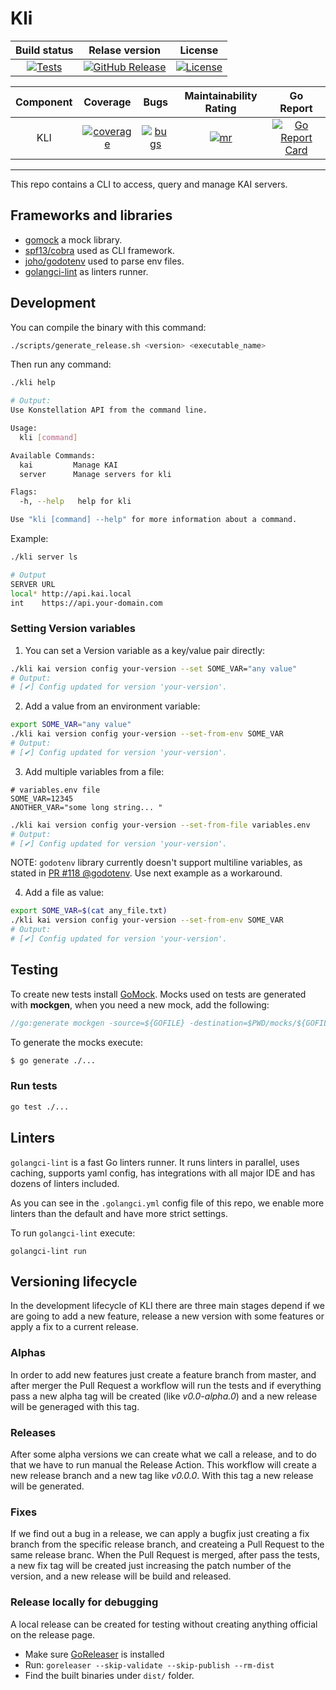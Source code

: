 # Kli
|  Build status  | Relase version  |  License  |
| :---------: | :-----:   |  :--------------------:  |
| [![Tests][tests-badge]][tests-link] | [![GitHub Release][release-badge]][release-link] | [![License][license-badge]][license-link] |

|  Component  | Coverage  |  Bugs  |  Maintainability Rating  | Go Report |
| :---------: | :-----:   |  :---: |  :--------------------:  |  :---: |
|  KLI  | [![coverage][kli-coverage]][kli-coverage-link] | [![bugs][kli-bugs]][kli-bugs-link] | [![mr][kli-mr]][kli-mr-link] | [![Go Report Card][report-badge]][report-link] |

[tests-badge]: https://img.shields.io/github/actions/workflow/status/konstellation-io/kli/quality.yml
[tests-link]: https://img.shields.io/github/actions/workflow/status/konstellation-io/kli/quality.yml

[release-badge]: https://img.shields.io/github/release/konstellation-io/kli.svg?logo=github&labelColor=262b30
[release-link]: https://github.com/konstellation-io/kli/releases

[report-badge]: https://goreportcard.com/badge/github.com/konstellation-io/kli
[report-link]: https://goreportcard.com/report/github.com/konstellation-io/kli

[license-badge]: https://img.shields.io/github/license/konstellation-io/kli
[license-link]: https://github.com/konstellation-io/kli/blob/master/LICENSE

[kli-coverage]: https://sonarcloud.io/api/project_badges/measure?project=kli&metric=coverage
[kli-coverage-link]: https://sonarcloud.io/api/project_badges/measure?project=kli&metric=coverage

[kli-bugs]: https://sonarcloud.io/api/project_badges/measure?project=kli&metric=bugs
[kli-bugs-link]: https://sonarcloud.io/component_measures?id=kli&metric=Reliability

[kli-mr]: https://sonarcloud.io/api/project_badges/measure?project=kli&metric=sqale_rating
[kli-mr-link]: https://sonarcloud.io/component_measures?id=kli&metric=Maintainability

---

This repo contains a CLI to access, query and manage KAI servers.


## Frameworks and libraries

- [gomock](https://github.com/golang/mock) a mock library.
- [spf13/cobra](https://github.com/spf13/cobra) used as CLI framework.
- [joho/godotenv](https://github.com/joho/godotenv) used to parse env files.
- [golangci-lint](https://golangci-lint.run/) as linters runner.


## Development

You can compile the binary with this command: 

```bash
./scripts/generate_release.sh <version> <executable_name>
```

Then run any command: 
```bash
./kli help

# Output: 
Use Konstellation API from the command line.

Usage:
  kli [command]

Available Commands:
  kai         Manage KAI
  server      Manage servers for kli

Flags:
  -h, --help   help for kli

Use "kli [command] --help" for more information about a command.

```

Example: 

```bash
./kli server ls

# Output
SERVER URL                                  
local* http://api.kai.local                 
int    https://api.your-domain.com 
```


### Setting Version variables

1. You can set a Version variable as a key/value pair directly: 

```bash
./kli kai version config your-version --set SOME_VAR="any value"
# Output:
# [✔] Config updated for version 'your-version'.
```

2. Add a value from an environment variable:

```bash
export SOME_VAR="any value"
./kli kai version config your-version --set-from-env SOME_VAR
# Output:
# [✔] Config updated for version 'your-version'.
```

3. Add multiple variables from a file:

```text
# variables.env file
SOME_VAR=12345
ANOTHER_VAR="some long string... "
```

```bash
./kli kai version config your-version --set-from-file variables.env
# Output:
# [✔] Config updated for version 'your-version'.
```

NOTE: `godotenv` library currently doesn't support multiline variables, as stated in
[PR #118 @godotenv](https://github.com/joho/godotenv/pull/118). Use next example as a workaround. 


4. Add a file as value:

```bash
export SOME_VAR=$(cat any_file.txt) 
./kli kai version config your-version --set-from-env SOME_VAR
# Output:
# [✔] Config updated for version 'your-version'.
```



## Testing

To create new tests install [GoMock](https://github.com/golang/mock). Mocks used on tests are generated with 
**mockgen**, when you need a new mock, add the following:

```go
//go:generate mockgen -source=${GOFILE} -destination=$PWD/mocks/${GOFILE} -package=mocks
```

To generate the mocks execute:
```sh
$ go generate ./...
```

### Run tests

```sh
go test ./...
```


## Linters

`golangci-lint` is a fast Go linters runner. It runs linters in parallel, uses caching, supports yaml config, has
integrations with all major IDE and has dozens of linters included.

As you can see in the `.golangci.yml` config file of this repo, we enable more linters than the default and
have more strict settings.

To run `golangci-lint` execute:
```
golangci-lint run
```

## Versioning lifecycle

In the development lifecycle of KLI there are three main stages depend if we are going to add a new feature, release a new version with some features or apply a fix to a current release.

### Alphas

In order to add new features just create a feature branch from master, and after merger the Pull Request a workflow will run the tests and if everything pass a new alpha tag will be created (like *v0.0-alpha.0*) and a new release will be generaged with this tag.

### Releases

After some alpha versions we can create what we call a release, and to do that we have to run manual the Release Action. This workflow will create a new release branch and a new tag like *v0.0.0*. With this tag a new release will be generated.

### Fixes

If we find out a bug in a release, we can apply a bugfix just creating a fix branch from the specific release branch, and createing a Pull Request to the same release branc. When the Pull Request is merged, after pass the tests, a new fix tag will be created just increasing the patch number of the version, and a new release will be build and released.

### Release locally for debugging

A local release can be created for testing without creating anything official on the release page.

- Make sure [GoReleaser](https://goreleaser.com/install/) is installed
- Run: 
    `goreleaser --skip-validate --skip-publish --rm-dist`
- Find the built binaries under `dist/` folder.
